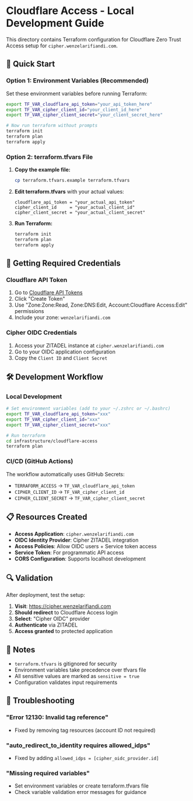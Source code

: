 # Cloudflare Access - Local Development Guide

This directory contains Terraform configuration for Cloudflare Zero Trust Access setup for `cipher.wenzelarifiandi.com`.

## 🚀 Quick Start

### Option 1: Environment Variables (Recommended)

Set these environment variables before running Terraform:

```bash
export TF_VAR_cloudflare_api_token="your_api_token_here"
export TF_VAR_cipher_client_id="your_client_id_here"
export TF_VAR_cipher_client_secret="your_client_secret_here"

# Now run terraform without prompts
terraform init
terraform plan
terraform apply
```

### Option 2: terraform.tfvars File

1. **Copy the example file:**

   ```bash
   cp terraform.tfvars.example terraform.tfvars
   ```

2. **Edit terraform.tfvars** with your actual values:

   ```hcl
   cloudflare_api_token = "your_actual_api_token"
   cipher_client_id     = "your_actual_client_id"
   cipher_client_secret = "your_actual_client_secret"
   ```

3. **Run Terraform:**
   ```bash
   terraform init
   terraform plan
   terraform apply
   ```

## 🔑 Getting Required Credentials

### Cloudflare API Token

1. Go to [Cloudflare API Tokens](https://dash.cloudflare.com/profile/api-tokens)
2. Click "Create Token"
3. Use "Zone:Zone:Read, Zone:DNS:Edit, Account:Cloudflare Access:Edit" permissions
4. Include your zone: `wenzelarifiandi.com`

### Cipher OIDC Credentials

1. Access your ZITADEL instance at `cipher.wenzelarifiandi.com`
2. Go to your OIDC application configuration
3. Copy the `Client ID` and `Client Secret`

## 🛠️ Development Workflow

### Local Development

```bash
# Set environment variables (add to your ~/.zshrc or ~/.bashrc)
export TF_VAR_cloudflare_api_token="xxx"
export TF_VAR_cipher_client_id="xxx"
export TF_VAR_cipher_client_secret="xxx"

# Run terraform
cd infrastructure/cloudflare-access
terraform plan
```

### CI/CD (GitHub Actions)

The workflow automatically uses GitHub Secrets:

- `TERRAFORM_ACCESS` → `TF_VAR_cloudflare_api_token`
- `CIPHER_CLIENT_ID` → `TF_VAR_cipher_client_id`
- `CIPHER_CLIENT_SECRET` → `TF_VAR_cipher_client_secret`

## 📋 Resources Created

- **Access Application**: `cipher.wenzelarifiandi.com`
- **OIDC Identity Provider**: Cipher ZITADEL integration
- **Access Policies**: Allow OIDC users + Service token access
- **Service Token**: For programmatic API access
- **CORS Configuration**: Supports localhost development

## 🔍 Validation

After deployment, test the setup:

1. **Visit**: https://cipher.wenzelarifiandi.com
2. **Should redirect** to Cloudflare Access login
3. **Select**: "Cipher OIDC" provider
4. **Authenticate** via ZITADEL
5. **Access granted** to protected application

## 📝 Notes

- `terraform.tfvars` is gitignored for security
- Environment variables take precedence over tfvars file
- All sensitive values are marked as `sensitive = true`
- Configuration validates input requirements

## 🐛 Troubleshooting

### "Error 12130: Invalid tag reference"

- Fixed by removing tag resources (account ID not required)

### "auto_redirect_to_identity requires allowed_idps"

- Fixed by adding `allowed_idps = [cipher_oidc_provider.id]`

### "Missing required variables"

- Set environment variables or create terraform.tfvars file
- Check variable validation error messages for guidance
